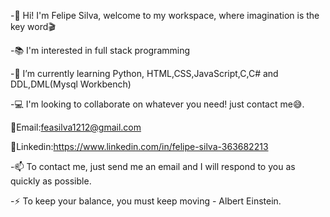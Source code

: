-👋 Hi! I'm Felipe Silva, welcome to my workspace, where imagination is the key word🎬

-📚 I'm interested in full stack programming

-🌱 I’m currently learning Python, HTML,CSS,JavaScript,C,C# and DDL,DML(Mysql Workbench)

-💻 I'm looking to collaborate on whatever you need! just contact me😅.

 📩Email:feasilva1212@gmail.com
 
 📌Linkedin:https://www.linkedin.com/in/felipe-silva-363682213

-📫 To contact me, just send me an email and I will respond to you as quickly as possible.

-⚡ To keep your balance, you must keep moving - Albert Einstein.
